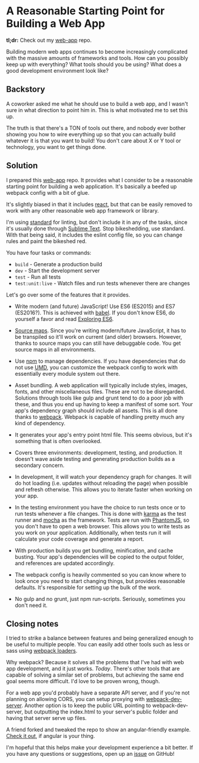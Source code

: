 # A Reasonable Starting Point for Building a Web App

**tl;dr:** Check out my [web-app](https://github.com/cesarandreu/web-app) repo.

Building modern web apps continues to become increasingly complicated with the massive amounts of frameworks and tools. How can you possibly keep up with everything? What tools should you be using? What does a good development environment look like?

## Backstory

A coworker asked me what he should use to build a web app, and I wasn't sure in what direction to point him in. This is what motivated me to set this up.

The truth is that there's a TON of tools out there, and nobody ever bother showing you how to wire everything up so that you can actually build whatever it is that you want to build! You don't care about X or Y tool or technology, you want to get things done.

## Solution

I prepared this [web-app](https://github.com/cesarandreu/web-app) repo. It provides what I consider to be a reasonable starting point for building a web application. It's basically a beefed up webpack config with a bit of glue.

It's slightly biased in that it includes [react](http://facebook.github.io/react/), but that can be easily removed to work with any other reasonable web app framework or library.

I'm using [standard](https://github.com/feross/standard) for linting, but don't include it in any of the tasks, since it's usually done through [Sublime Text](https://github.com/feross/standard#editor-plugins). Stop bikeshedding, use standard. With that being said, it includes the eslint config file, so you can change rules and paint the bikeshed red.

You have four tasks or commands:

* `build` - Generate a production build
* `dev` - Start the development server
* `test` - Run all tests
* `test:unit:live` - Watch files and run tests whenever there are changes

Let's go over some of the features that it provides.

* Write modern (and future) JavaScript! Use ES6 (ES2015) and ES7 (ES2016?). This is achieved with [babel](https://babeljs.io/). If you don't know ES6, do yourself a favor and read [Exploring ES6](http://exploringjs.com/).

* [Source maps](http://www.html5rocks.com/en/tutorials/developertools/sourcemaps/). Since you're writing modern/future JavaScript, it has to be transpiled so it'll work on current (and older) browsers. However, thanks to source maps you can still have debuggable code. You get source maps in all environments.

* Use [npm](https://www.npmjs.com/) to manage dependencies. If you have dependencies that do not use [UMD](https://github.com/umdjs/umd), you can customize the webpack config to work with essentially every module system out there.

* Asset bundling. A web application will typically include styles, images, fonts, and other miscellaneous files. These are not to be disregarded. Solutions through tools like gulp and grunt tend to do a poor job with these, and thus you end up having to keep a manifest of some sort. Your app's dependency graph should include all assets. This is all done thanks to [webpack](http://webpack.github.io/). Webpack is capable of handling pretty much any kind of dependency.

* It generates your app's entry point html file. This seems obvious, but it's something that is often overlooked.

* Covers three environments: development, testing, and production. It doesn't wave aside testing and generating production builds as a secondary concern.

* In development, it will watch your dependency graph for changes. It will do hot loading (i.e. updates without reloading the page) when possible and refresh otherwise. This allows you to iterate faster when working on your app.

* In the testing environment you have the choice to run tests once or to run tests whenever a file changes. This is done with [karma](https://karma-runner.github.io/0.12/index.html) as the test runner and [mocha](http://mochajs.org/) as the framework. Tests are run with [PhantomJS](http://phantomjs.org/), so you don't have to open a web browser. This allows you to write tests as you work on your application. Additionally, when tests run it will calculate your code coverage and generate a report.

* With production builds you get bundling, minification, and cache busting. Your app's dependencies will be copied to the output folder, and references are updated accordingly.

* The webpack config is heavily commented so you can know where to look once you need to start changing things, but provides reasonable defaults. It's responsible for setting up the bulk of the work.

* No gulp and no grunt, just npm run-scripts. Seriously, sometimes you don't need it.

## Closing notes

I tried to strike a balance between features and being generalized enough to be useful to multiple people. You can easily add other tools such as less or sass using [webpack loaders](http://webpack.github.io/docs/using-loaders.html).

Why webpack? Because it solves all the problems that I've had with web app development, and it just works. *Today*. There's other tools that are capable of solving a similar set of problems, but achieving the same end goal seems more difficult. I'd love to be proven wrong, though.

For a web app you'd probably have a separate API server, and if you're not planning on allowing CORS, you can setup proxying with [webpack-dev-server](http://webpack.github.io/docs/webpack-dev-server.html). Another option is to keep the public URL pointing to webpack-dev-server, but outputting the index.html to your server's public folder and having that server serve up files.

A friend forked and tweaked the repo to show an angular-friendly example. [Check it out](https://github.com/Foxandxss/angular-webpack-workflow), if angular is your thing.

I'm hopeful that this helps make your development experience a bit better. If you have any questions or suggestions, open up an [issue](https://github.com/cesarandreu/web-app/issues) on GitHub!
